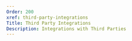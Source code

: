 ```yaml
---
Order: 200
xref: third-party-integrations
Title: Third Party Integrations
Description: Integrations with Third Parties
---
```

